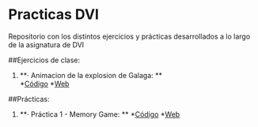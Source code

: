 # Practicas DVI

Repositorio con los distintos ejercicios y prácticas desarrollados a lo largo de la asignatura de DVI

##Ejercicios de clase:
  1. **· Animacion de la explosion de Galaga: **  
   *[Código](https://github.com/evivar/Practicas_DVI/tree/master/Galaga)
   *[Web](https://evivar.github.io/Practicas_DVI/Galaga/index.html)

##Prácticas:
  1. **· Práctica 1 - Memory Game: **
   *[Código](https://github.com/evivar/Practicas_DVI/tree/master/MemoryGame)
   *[Web](https://evivar.github.io/Practicas_DVI/MemoryGame/index.html)

